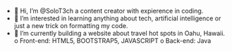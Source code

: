 - 👋 Hi, I’m @SoloT3ch a content creator with expierence in coding.
- 👀 I’m interested in learning anything about tech, artificial intelligence or just a new trick on formatting my code.
- 🌱 I’m currently building a website about travel hot spots in Oahu, Hawaii.
o Front-end: HTML5, BOOTSTRAP5, JAVASCRIPT
o Back-end: Java 

<!---
SoloT3ch/SoloT3ch is a ✨ special ✨ repository because its `README.md` (this file) appears on your GitHub profile.
You can click the Preview link to take a look at your changes.
--->
